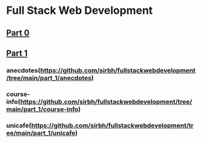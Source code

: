# Full Stack Web Development

## [Part 0](https://github.com/sirbh/fullstackwebdevelopment/tree/main/part_0)
## [Part 1](https://github.com/sirbh/fullstackwebdevelopment/tree/main/part_1)
### anecdotes(https://github.com/sirbh/fullstackwebdevelopment/tree/main/part_1/anecdotes)
### course-info(https://github.com/sirbh/fullstackwebdevelopment/tree/main/part_1/course-info)
### unicafe(https://github.com/sirbh/fullstackwebdevelopment/tree/main/part_1/unicafe)
